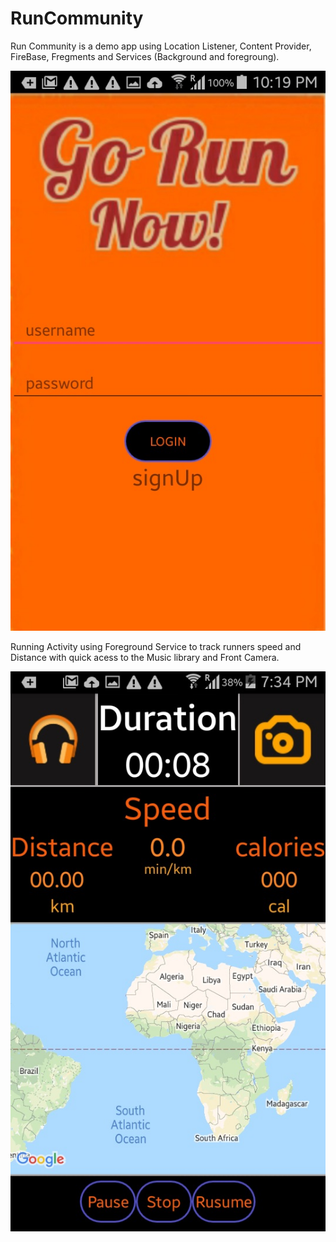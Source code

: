 # RunCommunity
Run Community is a demo app using Location Listener, Content Provider, FireBase, Fregments and Services (Background and foregroung).

![Login using FiresBase Authentication](https://github.com/abdelrahman-ali98/RunCommunity/blob/master/UNADJUSTEDNONRAW_thumb_25c6.jpg)

Running Activity using Foreground Service to track runners speed and Distance with quick acess to the Music library and Front Camera.

![Login using FiresBase Authentication](https://github.com/abdelrahman-ali98/RunCommunity/blob/master/UNADJUSTEDNONRAW_thumb_25c7.jpg)
